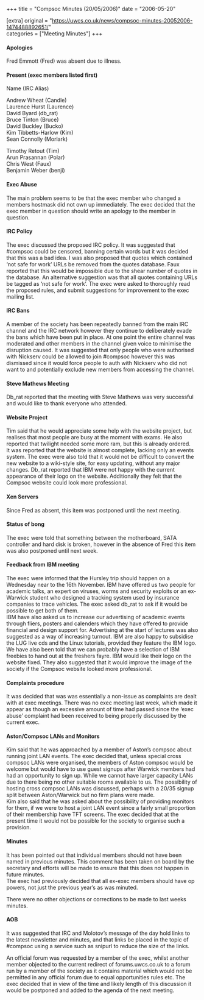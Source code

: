 +++
title = "Compsoc Minutes (20/05/2006)"
date = "2006-05-20"

[extra]
original = "https://uwcs.co.uk/news/compsoc-minutes-20052006-1474488892651/"    
categories = ["Meeting Minutes"]
+++

#### Apologies

Fred Emmott (Fred) was absent due to illness.

#### Present (exec members listed first)

Name (IRC Alias)

Andrew Wheat (Candle)  
Laurence Hurst (Laurence)  
David Byard (db\_rat)  
Bruce Tinton (Bruce)  
David Buckley (Bucko)  
Kim Tibbetts-Harlow (Kim)  
Sean Connolly (Morlark)

Timothy Retout (Tim)  
Arun Prasannan (Polar)  
Chris West (Faux)  
Benjamin Weber (benji)

#### Exec Abuse

The main problem seems to be that the exec member who changed a members hostmask did not own up immediately. The exec decided that the exec member in question should write an apology to the member in question.

#### IRC Policy

The exec discussed the proposed IRC policy. It was suggested that \#compsoc could be censored, banning certain words but it was decided that this was a bad idea. I was also proposed that quotes which contained ‘not safe for work’ URLs be removed from the quotes database. Faux reported that this would be impossible due to the shear number of quotes in the database. An alternative suggestion was that all quotes containing URLs be tagged as ‘not safe for work’. The exec were asked to thoroughly read the proposed rules, and submit suggestions for improvement to the exec mailing list.

#### IRC Bans

A member of the society has been repeatedly banned from the main IRC channel and the IRC network however they continue to deliberately evade the bans which have been put in place. At one point the entire channel was moderated and other members in the channel given voice to minimise the disruption caused. It was suggested that only people who were authorised with Nickserv could be allowed to join \#compsoc however this was dismissed since it would force people to auth with Nickserv who did not want to and potentially exclude new members from accessing the channel.

#### Steve Mathews Meeting

Db\_rat reported that the meeting with Steve Mathews was very successful and would like to thank everyone who attended.

#### Website Project

Tim said that he would appreciate some help with the website project, but realises that most people are busy at the moment with exams. He also reported that twilight needed some more ram, but this is already ordered.  
It was reported that the website is almost complete, lacking only an events system. The exec were also told that it would not be difficult to convert the new website to a wiki-style site, for easy updating, without any major changes. Db\_rat reported that IBM were not happy with the current appearance of their logo on the website. Additionally they felt that the Compsoc website could look more professional.

#### Xen Servers

Since Fred as absent, this item was postponed until the next meeting.

#### Status of bong

The exec were told that something between the motherboard, SATA controller and hard disk is broken, however in the absence of Fred this item was also postponed until next week.

#### Feedback from IBM meeting

The exec were informed that the Hursley trip should happen on a Wednesday near to the 16th November. IBM have offered us two people for academic talks, an expert on viruses, worms and security exploits or an ex-Warwick student who designed a tracking system used by insurance companies to trace vehicles. The exec asked db\_rat to ask if it would be possible to get both of them.  
IBM have also asked us to increase our advertising of academic events through fliers, posters and calenders which they have offered to provide financial and design support for. Advertising at the start of lectures was also suggested as a way of increasing turnout. IBM are also happy to subsidise the LUG live cds and the Linux tutorials, provided they feature the IBM logo.  
We have also been told that we can probably have a selection of IBM freebies to hand out at the freshers fayre. IBM would like their logo on the website fixed. They also suggested that it would improve the image of the society if the Compsoc website looked more professional.

#### Complaints procedure

It was decided that was was essentially a non-issue as complaints are dealt with at exec meetings. There was no exec meeting last week, which made it appear as though an excessive amount of time had passed since the ‘exec abuse’ complaint had been received to being properly discussed by the current exec.

#### Aston/Compsoc LANs and Monitors

Kim said that he was approached by a member of Aston’s compsoc about running joint LAN events. The exec decided that, unless special cross compsoc LANs were organised, the members of Aston compsoc would be welcome but would have to use guest signups after Warwick members had had an opportunity to sign up. While we cannot have larger capacity LANs due to there being no other suitable rooms available to us. The possibility of hosting cross compsoc LANs was discussed, perhaps with a 20/35 signup split between Aston/Warwick but no firm plans were made.  
Kim also said that he was asked about the possibility of providing monitors for them, if we were to host a joint LAN event since a fairly small proportion of their membership have TFT screens. The exec decided that at the present time it would not be possible for the society to organise such a provision.

#### Minutes

It has been pointed out that individual members should not have been named in previous minutes. This comment has been taken on board by the secretary and efforts will be made to ensure that this does not happen in future minutes.  
The exec had previously decided that all ex-exec members should have op powers, not just the previous year’s as was minuted.

There were no other objections or corrections to be made to last weeks minutes.

#### AOB

It was suggested that IRC and Molotov’s message of the day hold links to the latest newsletter and minutes, and that links be placed in the topic of \#compsoc using a service such as snipurl to reduce the size of the links.

An official forum was requested by a member of the exec, whilst another member objected to the current redirect of forums.uwcs.co.uk to a forum run by a member of the society as it contains material which would not be permitted in any official forum due to equal opportunities rules etc. The exec decided that in view of the time and likely length of this discussion it would be postponed and added to the agenda of the next meeting.

